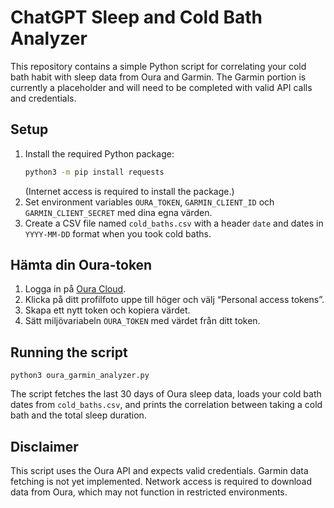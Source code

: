 # ChatGPT Sleep and Cold Bath Analyzer

This repository contains a simple Python script for correlating your cold bath
habit with sleep data from Oura and Garmin. The Garmin portion is currently a
placeholder and will need to be completed with valid API calls and credentials.

## Setup
1. Install the required Python package:
   ```bash
   python3 -m pip install requests
   ```
    (Internet access is required to install the package.)
2. Set environment variables `OURA_TOKEN`, `GARMIN_CLIENT_ID` och
   `GARMIN_CLIENT_SECRET` med dina egna värden.
3. Create a CSV file named `cold_baths.csv` with a header `date` and dates in
   `YYYY-MM-DD` format when you took cold baths.

## Hämta din Oura-token
1. Logga in på [Oura Cloud](https://cloud.ouraring.com/).
2. Klicka på ditt profilfoto uppe till höger och välj “Personal access tokens”.
3. Skapa ett nytt token och kopiera värdet.
4. Sätt miljövariabeln `OURA_TOKEN` med värdet från ditt token.

## Running the script
```
python3 oura_garmin_analyzer.py
```
The script fetches the last 30 days of Oura sleep data, loads your cold bath
dates from `cold_baths.csv`, and prints the correlation between taking a cold
bath and the total sleep duration.

## Disclaimer
This script uses the Oura API and expects valid credentials. Garmin data fetching
is not yet implemented. Network access is required to download data from Oura,
which may not function in restricted environments.
